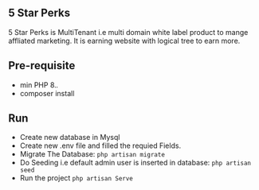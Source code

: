 ## 5 Star Perks
5 Star Perks is MultiTenant i.e multi domain white label product to mange  affliated marketing. It is earning website with logical tree to earn more.


## Pre-requisite
- min PHP 8.*.*
- composer install

## Run 
- Create new database in Mysql
- Create new .env file and filled the requied Fields.
- Migrate The Database:
```php artisan migrate```
- Do Seeding i.e default admin user is inserted in database:
```php artisan seed```
- Run the project
```php artisan Serve```
